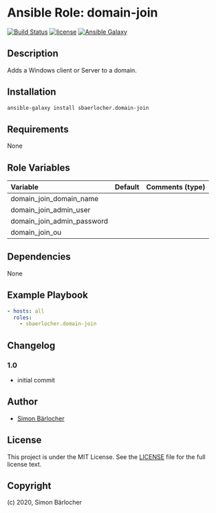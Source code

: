 # Ansible Role: domain-join

[![Build Status](https://travis-ci.org/sbaerlocher/ansible.domain-join.svg?branch=master)](https://travis-ci.org/sbaerlocher/ansible.domain-join) [![license](https://img.shields.io/github/license/mashape/apistatus.svg)](https://sbaerlo.ch/licence) [![Ansible Galaxy](https://img.shields.io/badge/ansible--galaxy-domain--join-blue.svg)](https://galaxy.ansible.com/sbaerlocher/domain-join)

## Description

Adds a Windows client or Server to a domain.

## Installation

```bash
ansible-galaxy install sbaerlocher.domain-join
```

## Requirements

None

## Role Variables

| Variable                   | Default | Comments (type) |
| :------------------------- | :------ | :-------------- |
| domain_join_domain_name    |         |                 |
| domain_join_admin_user     |         |                 |
| domain_join_admin_password |         |                 |
| domain_join_ou             |         |                 |

## Dependencies

None

## Example Playbook

```yml
- hosts: all
  roles:
    - sbaerlocher.domain-join
```

## Changelog

### 1.0

- initial commit

## Author

- [Simon Bärlocher](https://sbaerlocher.ch)

## License

This project is under the MIT License. See the [LICENSE](https://sbaerlo.ch/licence) file for the full license text.

## Copyright

(c) 2020, Simon Bärlocher
